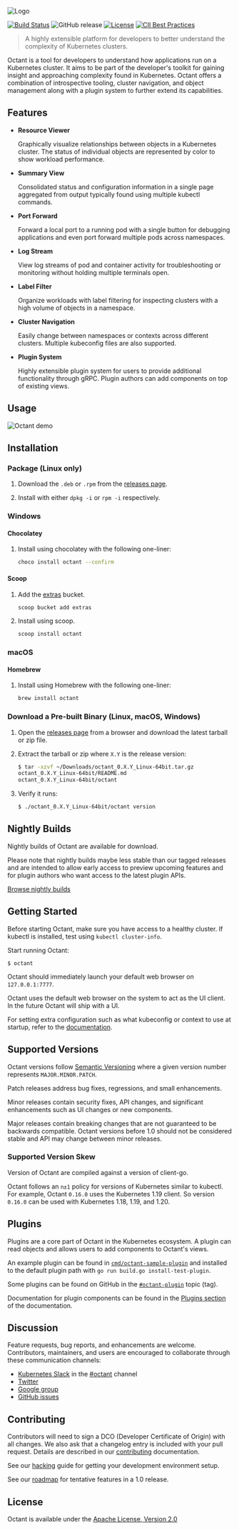 ![Logo][octant-logo]

[![Build Status](https://github.com/vmware-tanzu/octant/workflows/preflight-checks/badge.svg)](https://github.com/vmware-tanzu/octant/workflows/preflight-checks/badge.svg)
![GitHub release](https://img.shields.io/github/release/vmware-tanzu/octant.svg)
[![License](https://img.shields.io/badge/License-Apache%202.0-blue.svg)](https://opensource.org/licenses/Apache-2.0)
[![CII Best Practices](https://bestpractices.coreinfrastructure.org/projects/4142/badge)](https://bestpractices.coreinfrastructure.org/projects/4142)

> A highly extensible platform for developers to better understand the complexity of Kubernetes clusters.

Octant is a tool for developers to understand how applications run on a Kubernetes cluster. It aims to be part of the developer's toolkit for gaining insight and approaching complexity found in Kubernetes. Octant offers a combination of introspective tooling, cluster navigation, and object management along with a plugin system to further extend its capabilities.

## Features

* **Resource Viewer**

    Graphically visualize relationships between objects in a Kubernetes cluster. The status of individual objects are represented by color to show workload performance.

* **Summary View**

    Consolidated status and configuration information in a single page aggregated from output typically found using multiple kubectl commands.

* **Port Forward**

    Forward a local port to a running pod with a single button for debugging applications and even port forward multiple pods across namespaces.

* **Log Stream**

    View log streams of pod and container activity for troubleshooting or monitoring without holding multiple terminals open.

* **Label Filter**

    Organize workloads with label filtering for inspecting clusters with a high volume of objects in a namespace.

* **Cluster Navigation**

   Easily change between namespaces or contexts across different clusters. Multiple kubeconfig files are also supported.

 * **Plugin System**

   Highly extensible plugin system for users to provide additional functionality through gRPC. Plugin authors can add components on top of existing views.

## Usage

![Octant demo](web/src/assets/octant-demo.gif)

## Installation

### Package (Linux only)

1. Download the `.deb` or `.rpm` from the [releases page](https://github.com/vmware-tanzu/octant/releases).

2. Install with either `dpkg -i` or `rpm -i` respectively.

###  Windows

#### Chocolatey

1. Install using chocolatey with the following one-liner:

   ```sh
   choco install octant --confirm
   ```

#### Scoop

1. Add the [extras](https://github.com/lukesampson/scoop-extras) bucket.

   ```sh
   scoop bucket add extras
   ```

2. Install using scoop.

   ```sh
   scoop install octant
   ```

### macOS

#### Homebrew

1. Install using Homebrew with the following one-liner:

   ```sh
   brew install octant
   ```

### Download a Pre-built Binary (Linux, macOS, Windows)

1. Open the [releases page](https://github.com/vmware-tanzu/octant/releases) from a browser and download the latest tarball or zip file.

2. Extract the tarball or zip where `X.Y` is the release version:

    ```sh
    $ tar -xzvf ~/Downloads/octant_0.X.Y_Linux-64bit.tar.gz
    octant_0.X.Y_Linux-64bit/README.md
    octant_0.X.Y_Linux-64bit/octant
    ```

3. Verify it runs:

    ```sh
    $ ./octant_0.X.Y_Linux-64bit/octant version
    ```

## Nightly Builds

Nightly builds of Octant are available for download.

Please note that nightly builds maybe less stable than our tagged releases and are intended to allow early access to
preview upcoming features and for plugin authors who want access to the latest plugin APIs.

[Browse nightly builds](https://console.cloud.google.com/storage/browser/octant-nightlies)

## Getting Started

Before starting Octant, make sure you have access to a healthy cluster. If kubectl is installed, test using `kubectl cluster-info`.

Start running Octant:

`$ octant`

Octant should immediately launch your default web browser on `127.0.0.1:7777`.

Octant uses the default web browser on the system to act as the UI client. In the future Octant will ship with a UI.

For setting extra configuration such as what kubeconfig or context to use at startup, refer to the [documentation](https://reference.octant.dev/).

## Supported Versions

Octant versions follow [Semantic Versioning](https://semver.org/) where a given version number represents `MAJOR.MINOR.PATCH`.

Patch releases address bug fixes, regressions, and small enhancements.

Minor releases contain security fixes, API changes, and significant enhancements such as UI changes or new components.

Major releases contain breaking changes that are not guaranteed to be backwards compatible. Octant versions before 1.0 should not be considered stable and API may change between minor releases.

### Supported Version Skew

Version of Octant are compiled against a version of client-go.

Octant follows an `n±1` policy for versions of Kubernetes similar to kubectl. For example, Octant `0.16.0` uses the Kubernetes 1.19 client. So version `0.16.0` can be used with Kubernetes 1.18, 1.19, and 1.20.

## Plugins

Plugins are a core part of Octant in the Kubernetes ecosystem. A plugin can read objects and allows users to add components to Octant's views.

An example plugin can be found in [`cmd/octant-sample-plugin`](cmd/octant-sample-plugin) and installed to the default plugin path with `go run build.go install-test-plugin`.

Some plugins can be found on GitHub in the [`#octant-plugin`](https://github.com/topics/octant-plugin) topic (tag).

Documentation for plugin components can be found in the [Plugins section](https://reference.octant.dev/?path=/docs/docs-plugins-1-getting-started--page) of the documentation.

## Discussion

Feature requests, bug reports, and enhancements are welcome. Contributors, maintainers, and users are encouraged to collaborate through these communication channels:

 - [Kubernetes Slack](http://slack.k8s.io/) in the [#octant](https://kubernetes.slack.com/app_redirect?channel=CM37M9FCG) channel
 - [Twitter](https://twitter.com/projectoctant)
 - [Google group](https://groups.google.com/forum/#!forum/project-octant/)
 - [GitHub issues](https://github.com/vmware-tanzu/octant/issues)

## Contributing

Contributors will need to sign a DCO (Developer Certificate of Origin) with all changes. We also ask that a changelog entry is included with your pull request. Details are described in our [contributing](CONTRIBUTING.md) documentation.

See our [hacking](HACKING.md) guide for getting your development environment setup.

See our [roadmap](ROADMAP.md) for tentative features in a 1.0 release.

## License

Octant is available under the [Apache License, Version 2.0](LICENSE)

[octant-logo]: /web/src/assets/octant-logo.png
